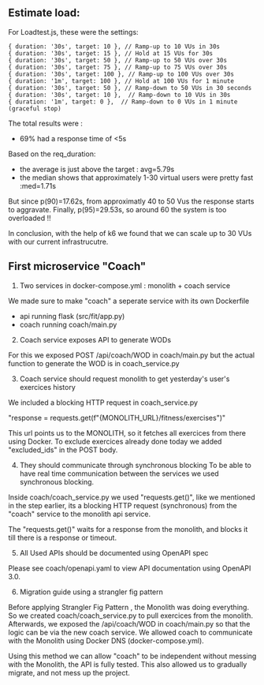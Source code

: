 ## Estimate load:

   For Loadtest.js, these were the settings:

    { duration: '30s', target: 10 }, // Ramp-up to 10 VUs in 30s
    { duration: '30s', target: 15 }, // Hold at 15 VUs for 30s
    { duration: '30s', target: 50 }, // Ramp-up to 50 VUs over 30s
    { duration: '30s', target: 75 }, // Ramp-up to 75 VUs over 30s
    { duration: '30s', target: 100 }, // Ramp-up to 100 VUs over 30s
    { duration: '1m', target: 100 }, // Hold at 100 VUs for 1 minute
    { duration: '30s', target: 50 }, // Ramp-down to 50 VUs in 30 seconds
    { duration: '30s', target: 10 },  // Ramp-down to 10 VUs in 30s
    { duration: '1m', target: 0 },  // Ramp-down to 0 VUs in 1 minute (graceful stop)


The total results were :
- 69% had a response time of <5s

Based on the req_duration:
- the average is just above the target : avg=5.79s
- the median shows that approximately 1-30 virtual users were pretty fast :med=1.71s 

But since p(90)=17.62s, from approximatly 40 to 50 Vus the response starts to aggravate.
Finally, p(95)=29.53s, so around 60 the system is too overloaded !!

In conclusion, with the help of k6 we found that we can scale up to 30 VUs with our current infrastrucutre.

## First microservice "Coach"

1. Two services in docker-compose.yml : monolith + coach service 

We made sure to make "coach" a seperate service with its own Dockerfile

- api running flask (src/fit/app.py)
- coach running coach/main.py

2. Coach service exposes API to generate WODs

For this we exposed POST /api/coach/WOD in coach/main.py but the actual function to generate the WOD is in coach_service.py

3. Coach service should request monolith to get yesterday's user's exercices history

We included a blocking HTTP request in coach_service.py

 "response = requests.get(f"{MONOLITH_URL}/fitness/exercises")"

This url points us to the MONOLITH, so it fetches all exercices from there using Docker.
To exclude exercices already done today we added "excluded_ids" in the POST body.

4. They should communicate through synchronous blocking
To be able to have real time communication between the services we used synchronous blocking.

Inside coach/coach_service.py we used "requests.get()", like we mentioned in the step earlier, its a blocking HTTP request (synchronous) from the "coach" service to the monolith api service.

The "requests.get()" waits for a response from the monolith, and blocks it till there is a response or timeout.

5. All Used APIs should be documented using OpenAPI spec

Please see coach/openapi.yaml to view API documentation using OpenAPI 3.0.

6. Migration guide using a strangler fig pattern

Before applying Strangler Fig Pattern , the Monolith was doing everything. So we created coach/coach_service.py to pull exercices from the monolith.
Afterwards, we exposed the /api/coach/WOD in coach/main.py so that the logic can be via the new coach service.
We allowed coach to communicate with the Monolith using Docker DNS (docker-compose.yml).

Using this method we can allow "coach" to be independent without messing with the Monolith, the API is fully tested.
This also allowed us to gradually migrate, and not mess up the project.

